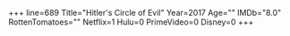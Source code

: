 +++
line=689
Title="Hitler's Circle of Evil"
Year=2017
Age=""
IMDb="8.0"
RottenTomatoes=""
Netflix=1
Hulu=0
PrimeVideo=0
Disney=0
+++

